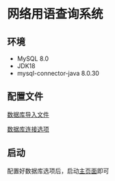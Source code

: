 # 网络用语查询系统

## 环境

- MySQL 8.0
- JDK18
- mysql-connector-java 8.0.30

## 配置文件

[数据库导入文件](src/CyberTalkData.sql)

[数据库连接选项](src/com/Utils/ConnUtil.java)

## 启动

配置好数据库选项后，启动[主页面](src/View/Main.java)即可

